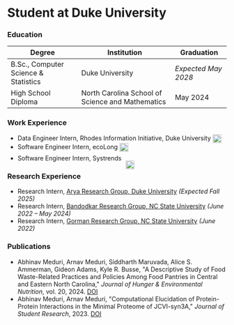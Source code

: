 # Student at Duke University

### Education

<table>
  <thead>
    <tr>
      <th>Degree</th>
      <th>Institution</th>
      <th>Graduation</th>
    </tr>
  </thead>
  <tbody>
    <tr>
      <td>B.Sc., Computer Science & Statistics</td>
      <td>Duke University</td>
      <td><em>Expected May 2028</em></td>
    </tr>
    <tr>
      <td>High School Diploma</td>
      <td>North Carolina School of Science and Mathematics</td>
      <td>May 2024</td>
    </tr>
  </tbody>
</table>

### Work Experience
- Data Engineer Intern, Rhodes Information Initiative, Duke University <img src="https://user-images.githubusercontent.com/43549914/73490467-9c906000-437a-11ea-9452-76ea8f8a1ceb.png" width="20" style="vertical-align:middle; margin-right:6px;"/>
- Software Engineer Intern, ecoLong <img src="https://climatebaseuserstorage.s3-us-west-1.amazonaws.com/photos/acab7636-8deb-4213-8e83-32697362e7dd-ecolog_fullcolor_logo.webp" width="20" style="vertical-align:middle; margin-right:6px;"/>
- Software Engineer Intern, Systrends <img src="https://static.wixstatic.com/media/f8cc0a_c3f66cd220ca44279b50775eb0c92ffe~mv2.png" width="20" style="position:relative; top:20px; margin-left:6px;"/>

### Research Experience
- Research Intern, [Arya Research Group, Duke University](https://aryalab.pratt.duke.edu/) *(Expected Fall 2025)*
- Research Intern, [Bandodkar Research Group, NC State University](https://research.ece.ncsu.edu/bandodkargroup/) *(June 2022 – May 2024)*
- Research Intern, [Gorman Research Group, NC State University](https://gormanlab.wordpress.ncsu.edu/) *(June 2022)*

### Publications
<ul>
  <li>
    Abhinav Meduri, Arnav Meduri, Siddharth Maruvada, Alice S. Ammerman, Gideon Adams, Kyle R. Busse,  
    "A Descriptive Study of Food Waste-Related Practices and Policies Among Food Pantries in Central and Eastern North Carolina,"  
    <em>Journal of Hunger & Environmental Nutrition</em>, vol. 20, 2024.  
    <a href="https://doi.org/10.1080/19320248.2024.2334046">DOI</a>
  </li>
  <li>
    Abhinav Meduri, Arnav Meduri,  
    "Computational Elucidation of Protein-Protein Interactions in the Minimal Proteome of JCVI-syn3A,"  
    <em>Journal of Student Research</em>, 2023.  
    <a href="https://doi.org/10.47611/jsrhs.v12i3.5023">DOI</a>
  </li>
</ul>
